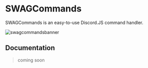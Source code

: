 # SWAGCommands

SWAGCommands is an easy-to-use Discord.JS command handler.

![swagcommandsbanner](https://user-images.githubusercontent.com/76062903/212134943-9443c2d1-f46c-48c9-bfbf-896a1e77a06c.png)

## Documentation

> coming soon
